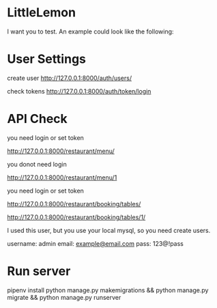 # LittleLemon
I want you to test. An example could look like the following:

# User Settings
create user http://127.0.0.1:8000/auth/users/

check tokens http://127.0.0.1:8000/auth/token/login

# API Check
you need login or set token

http://127.0.0.1:8000/restaurant/menu/

you donot need login

http://127.0.0.1:8000/restaurant/menu/1

you need login or set token

http://127.0.0.1:8000/restaurant/booking/tables/

http://127.0.0.1:8000/restaurant/booking/tables/1/

I used this user, but you use your local mysql, so you need create users.

username: admin
email: example@email.com
pass: 123@!pass

# Run server
pipenv install
python manage.py makemigrations && python manage.py migrate && python manage.py runserver
